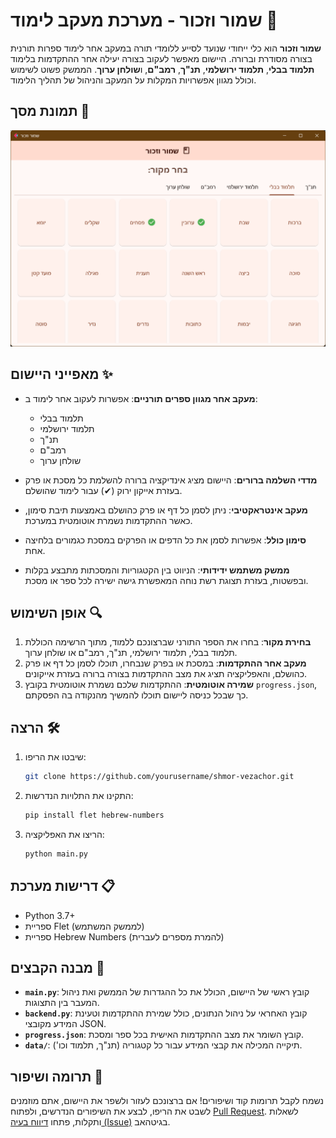 # שמור וזכור - מערכת מעקב לימוד 📖

**שמור וזכור** הוא כלי ייחודי שנועד לסייע ללומדי תורה במעקב אחר לימוד ספרות תורנית בצורה מסודרת וברורה. היישום מאפשר לעקוב בצורה יעילה אחר ההתקדמות בלימוד **תלמוד בבלי**, **תלמוד ירושלמי**, **תנ"ך**, **רמב"ם**, ו**שולחן ערוך**. הממשק פשוט לשימוש וכולל מגוון אפשרויות המקלות על המעקב והניהול של תהליך הלימוד.

## תמונת מסך 📸

![תמונת מסך לדוגמה של התוכנה](https://github.com/NHLOCAL/Shamor-Zachor/blob/main/assets/screen.png?raw=true)

## מאפייני היישום ✨

- **מעקב אחר מגוון ספרים תורניים**: אפשרות לעקוב אחר לימוד ב:

  - תלמוד בבלי
  - תלמוד ירושלמי
  - תנ"ך
  - רמב"ם
  - שולחן ערוך

- **מדדי השלמה ברורים**: היישום מציג אינדיקציה ברורה להשלמת כל מסכת או פרק בעזרת אייקון ירוק (✔) עבור לימוד שהושלם.

- **מעקב אינטראקטיבי**: ניתן לסמן כל דף או פרק כהושלם באמצעות תיבת סימון, כאשר ההתקדמות נשמרת אוטומטית במערכת.

- **סימון כולל**: אפשרות לסמן את כל הדפים או הפרקים במסכת כגמורים בלחיצה אחת.

- **ממשק משתמש ידידותי**: הניווט בין הקטגוריות והמסכתות מתבצע בקלות ובפשטות, בעזרת תצוגת רשת נוחה המאפשרת גישה ישירה לכל ספר או מסכת.

## אופן השימוש 🔍

1. **בחירת מקור**: בחרו את הספר התורני שברצונכם ללמוד, מתוך הרשימה הכוללת תלמוד בבלי, תלמוד ירושלמי, תנ"ך, רמב"ם או שולחן ערוך.
2. **מעקב אחר ההתקדמות**: במסכת או בפרק שנבחרו, תוכלו לסמן כל דף או פרק כהושלם, והאפליקציה תציג את מצב ההתקדמות בצורה ברורה בעזרת אייקונים.
3. **שמירה אוטומטית**: ההתקדמות שלכם נשמרת אוטומטית בקובץ `progress.json`, כך שבכל כניסה ליישום תוכלו להמשיך מהנקודה בה הפסקתם.

## הרצה 🛠️

1. שיבטו את הריפו:
   ```bash
   git clone https://github.com/yourusername/shmor-vezachor.git
   ```
2. התקינו את התלויות הנדרשות:
   ```bash
   pip install flet hebrew-numbers
   ```
3. הריצו את האפליקציה:
   ```bash
   python main.py
   ```

## דרישות מערכת 📋

- Python 3.7+
- ספריית Flet (לממשק המשתמש)
- ספריית Hebrew Numbers (להמרת מספרים לעברית)

## מבנה הקבצים 📂

- **`main.py`**: קובץ ראשי של היישום, הכולל את כל ההגדרות של הממשק ואת ניהול המעבר בין התצוגות.
- **`backend.py`**: קובץ האחראי על ניהול הנתונים, כולל שמירת ההתקדמות וטעינת המידע מקובצי JSON.
- **`progress.json`**: קובץ השומר את מצב ההתקדמות האישית בכל ספר ומסכת.
- **`data/`**: תיקייה המכילה את קבצי המידע עבור כל קטגוריה (תנ"ך, תלמוד וכו').

## תרומה ושיפור 🤝

נשמח לקבל תרומות קוד ושיפורים! אם ברצונכם לעזור ולשפר את היישום, אתם מוזמנים לשבט את הריפו, לבצע את השיפורים הנדרשים, ולפתוח [Pull Request](https://github.com/NHLOCAL/Shamor-Zachor/pulls). לשאלות ותקלות, פתחו [דיווח בעיה (Issue)](https://github.com/NHLOCAL/Shamor-Zachor/issues) בגיטהאב.

